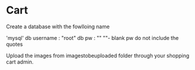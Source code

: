# Cart
Create a database with the fowlloing name 

'mysql'
db username : "root"
db pw : ""
""- blank pw
do not include the quotes


Upload the images from imagestobeuploaded folder through your shopping cart admin.
